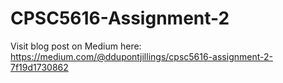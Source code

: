 # CPSC5616-Assignment-2

Visit blog post on Medium here: https://medium.com/@ddupontjillings/cpsc5616-assignment-2-7f19d1730862
